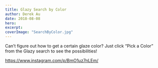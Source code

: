 ```yaml
---
title: Glazy Search by Color
author: Derek Au
date: 2018-08-08
hero: 
excerpt: 
coverImage: "SearchByColor.jpg"
---
```


Can’t figure out how to get a certain glaze color? Just click “Pick a Color” from the Glazy search to see the possibilities!

https://www.instagram.com/p/BmO1uz7nLEm/
